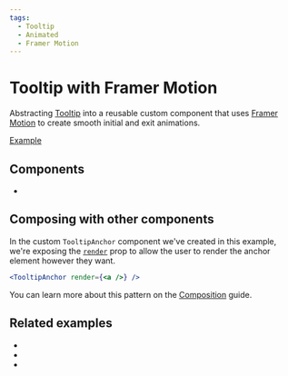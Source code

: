 ```yaml
---
tags:
  - Tooltip
  - Animated
  - Framer Motion
---
```


# Tooltip with Framer Motion

<div data-description>

Abstracting [Tooltip](/components/tooltip) into a reusable custom component that uses [Framer Motion](https://www.framer.com/motion/) to create smooth initial and exit animations.

</div>

<div data-tags></div>

<a href="./index.tsx" data-playground>Example</a>

## Components

<div data-cards="components">

- [](/components/tooltip)

</div>

## Composing with other components

In the custom `TooltipAnchor` component we've created in this example, we're exposing the [`render`](/apis/tooltip-anchor#render) prop to allow the user to render the anchor element however they want.

```jsx
<TooltipAnchor render={<a />} />
```

You can learn more about this pattern on the [Composition](/guide/composition) guide.

## Related examples

<div data-cards="examples">

- [](/examples/menu-framer-motion)
- [](/examples/dialog-framer-motion)
- [](/examples/menu-tooltip)

</div>
